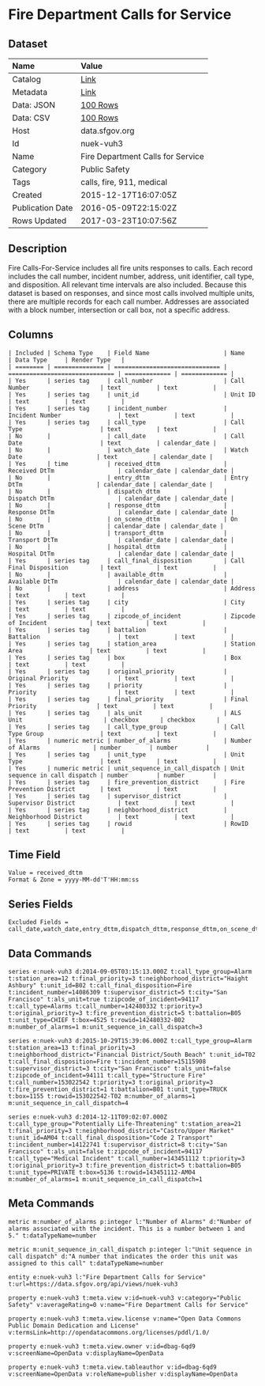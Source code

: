 # Fire Department Calls for Service

## Dataset

| Name | Value |
| :--- | :---- |
| Catalog | [Link](https://catalog.data.gov/dataset/fire-department-calls-for-service) |
| Metadata | [Link](https://data.sfgov.org/api/views/nuek-vuh3) |
| Data: JSON | [100 Rows](https://data.sfgov.org/api/views/nuek-vuh3/rows.json?max_rows=100) |
| Data: CSV | [100 Rows](https://data.sfgov.org/api/views/nuek-vuh3/rows.csv?max_rows=100) |
| Host | data.sfgov.org |
| Id | nuek-vuh3 |
| Name | Fire Department Calls for Service |
| Category | Public Safety |
| Tags | calls, fire, 911, medical |
| Created | 2015-12-17T16:07:05Z |
| Publication Date | 2016-05-09T22:15:02Z |
| Rows Updated | 2017-03-23T10:07:56Z |

## Description

Fire Calls-For-Service includes all fire units responses to calls. Each record includes the call number, incident number, address, unit identifier, call type, and disposition. All relevant time intervals are also included. Because this dataset is based on responses, and since most calls involved multiple units, there are multiple records for each call number. Addresses are associated with a block number, intersection or call box, not a specific address.

## Columns

```ls
| Included | Schema Type    | Field Name                     | Name                           | Data Type     | Render Type   |
| ======== | ============== | ============================== | ============================== | ============= | ============= |
| Yes      | series tag     | call_number                    | Call Number                    | text          | text          |
| Yes      | series tag     | unit_id                        | Unit ID                        | text          | text          |
| Yes      | series tag     | incident_number                | Incident Number                | text          | text          |
| Yes      | series tag     | call_type                      | Call Type                      | text          | text          |
| No       |                | call_date                      | Call Date                      | text          | calendar_date |
| No       |                | watch_date                     | Watch Date                     | text          | calendar_date |
| Yes      | time           | received_dttm                  | Received DtTm                  | calendar_date | calendar_date |
| No       |                | entry_dttm                     | Entry DtTm                     | calendar_date | calendar_date |
| No       |                | dispatch_dttm                  | Dispatch DtTm                  | calendar_date | calendar_date |
| No       |                | response_dttm                  | Response DtTm                  | calendar_date | calendar_date |
| No       |                | on_scene_dttm                  | On Scene DtTm                  | calendar_date | calendar_date |
| No       |                | transport_dttm                 | Transport DtTm                 | calendar_date | calendar_date |
| No       |                | hospital_dttm                  | Hospital DtTm                  | calendar_date | calendar_date |
| Yes      | series tag     | call_final_disposition         | Call Final Disposition         | text          | text          |
| No       |                | available_dttm                 | Available DtTm                 | calendar_date | calendar_date |
| No       |                | address                        | Address                        | text          | text          |
| Yes      | series tag     | city                           | City                           | text          | text          |
| Yes      | series tag     | zipcode_of_incident            | Zipcode of Incident            | text          | text          |
| Yes      | series tag     | battalion                      | Battalion                      | text          | text          |
| Yes      | series tag     | station_area                   | Station Area                   | text          | text          |
| Yes      | series tag     | box                            | Box                            | text          | text          |
| Yes      | series tag     | original_priority              | Original Priority              | text          | text          |
| Yes      | series tag     | priority                       | Priority                       | text          | text          |
| Yes      | series tag     | final_priority                 | Final Priority                 | text          | text          |
| Yes      | series tag     | als_unit                       | ALS Unit                       | checkbox      | checkbox      |
| Yes      | series tag     | call_type_group                | Call Type Group                | text          | text          |
| Yes      | numeric metric | number_of_alarms               | Number of Alarms               | number        | number        |
| Yes      | series tag     | unit_type                      | Unit Type                      | text          | text          |
| Yes      | numeric metric | unit_sequence_in_call_dispatch | Unit sequence in call dispatch | number        | number        |
| Yes      | series tag     | fire_prevention_district       | Fire Prevention District       | text          | text          |
| Yes      | series tag     | supervisor_district            | Supervisor District            | text          | text          |
| Yes      | series tag     | neighborhood_district          | Neighborhood District          | text          | text          |
| Yes      | series tag     | rowid                          | RowID                          | text          | text          |
```

## Time Field

```ls
Value = received_dttm
Format & Zone = yyyy-MM-dd'T'HH:mm:ss
```

## Series Fields

```ls
Excluded Fields = call_date,watch_date,entry_dttm,dispatch_dttm,response_dttm,on_scene_dttm,transport_dttm,hospital_dttm,available_dttm,address
```

## Data Commands

```ls
series e:nuek-vuh3 d:2014-09-05T03:15:13.000Z t:call_type_group=Alarm t:station_area=12 t:final_priority=3 t:neighborhood_district="Haight Ashbury" t:unit_id=B02 t:call_final_disposition=Fire t:incident_number=14086309 t:supervisor_district=5 t:city="San Francisco" t:als_unit=true t:zipcode_of_incident=94117 t:call_type=Alarms t:call_number=142480332 t:priority=3 t:original_priority=3 t:fire_prevention_district=5 t:battalion=B05 t:unit_type=CHIEF t:box=4525 t:rowid=142480332-B02 m:number_of_alarms=1 m:unit_sequence_in_call_dispatch=3

series e:nuek-vuh3 d:2015-10-29T15:39:06.000Z t:call_type_group=Alarm t:station_area=13 t:final_priority=3 t:neighborhood_district="Financial District/South Beach" t:unit_id=T02 t:call_final_disposition=Fire t:incident_number=15115908 t:supervisor_district=3 t:city="San Francisco" t:als_unit=false t:zipcode_of_incident=94111 t:call_type="Structure Fire" t:call_number=153022542 t:priority=3 t:original_priority=3 t:fire_prevention_district=1 t:battalion=B01 t:unit_type=TRUCK t:box=1155 t:rowid=153022542-T02 m:number_of_alarms=1 m:unit_sequence_in_call_dispatch=4

series e:nuek-vuh3 d:2014-12-11T09:02:07.000Z t:call_type_group="Potentially Life-Threatening" t:station_area=21 t:final_priority=3 t:neighborhood_district="Castro/Upper Market" t:unit_id=AM04 t:call_final_disposition="Code 2 Transport" t:incident_number=14122741 t:supervisor_district=8 t:city="San Francisco" t:als_unit=false t:zipcode_of_incident=94117 t:call_type="Medical Incident" t:call_number=143451112 t:priority=3 t:original_priority=3 t:fire_prevention_district=5 t:battalion=B05 t:unit_type=PRIVATE t:box=5136 t:rowid=143451112-AM04 m:number_of_alarms=1 m:unit_sequence_in_call_dispatch=1
```

## Meta Commands

```ls
metric m:number_of_alarms p:integer l:"Number of Alarms" d:"Number of alarms associated with the incident. This is a number between 1 and 5." t:dataTypeName=number

metric m:unit_sequence_in_call_dispatch p:integer l:"Unit sequence in call dispatch" d:"A number that indicates the order this unit was assigned to this call" t:dataTypeName=number

entity e:nuek-vuh3 l:"Fire Department Calls for Service" t:url=https://data.sfgov.org/api/views/nuek-vuh3

property e:nuek-vuh3 t:meta.view v:id=nuek-vuh3 v:category="Public Safety" v:averageRating=0 v:name="Fire Department Calls for Service"

property e:nuek-vuh3 t:meta.view.license v:name="Open Data Commons Public Domain Dedication and License" v:termsLink=http://opendatacommons.org/licenses/pddl/1.0/

property e:nuek-vuh3 t:meta.view.owner v:id=dbag-6qd9 v:screenName=OpenData v:displayName=OpenData

property e:nuek-vuh3 t:meta.view.tableauthor v:id=dbag-6qd9 v:screenName=OpenData v:roleName=publisher v:displayName=OpenData
```